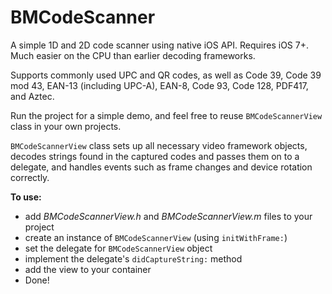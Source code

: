 BMCodeScanner
=============

A simple 1D and 2D code scanner using native iOS API. Requires iOS 7+. Much easier on the CPU than earlier decoding frameworks.

Supports commonly used UPC and QR codes, as well as Code 39, Code 39 mod 43, EAN-13 (including UPC-A), EAN-8, Code 93, Code 128, PDF417, and Aztec.


Run the project for a simple demo, and feel free to reuse `BMCodeScannerView` class in your own projects.

`BMCodeScannerView` class sets up all necessary video framework objects, decodes strings found in the captured codes and passes them on to a delegate, and handles events such as frame changes and device rotation correctly.

**To use:**

* add *BMCodeScannerView.h* and *BMCodeScannerView.m* files to your project
* create an instance of `BMCodeScannerView` (using `initWithFrame:`)
* set the delegate for `BMCodeScannerView` object
* implement the delegate's `didCaptureString:` method
* add the view to your container
* Done!

